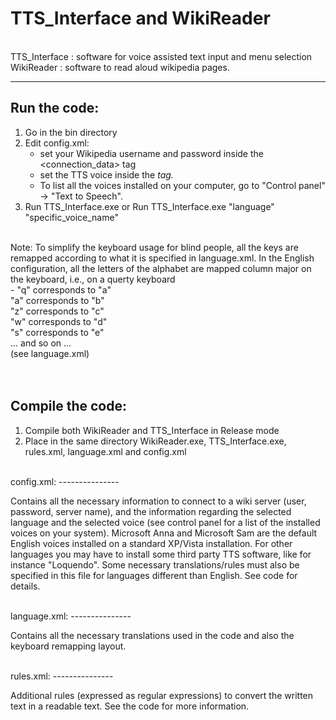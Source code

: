 
# TTS_Interface and WikiReader
<BR>
TTS_Interface :  software for voice assisted text input and menu selection <BR>
WikiReader    :  software to read aloud wikipedia pages.
<BR>


---------------
Run the code:
---------------

1) Go in the bin directory
2) Edit config.xml:
    - set your Wikipedia username and password inside the <connection_data> tag
    - set the TTS voice inside the <var id="voice"> tag. 
    - To list all the voices installed on your computer, go to "Control panel" -> "Text to Speech".
3) Run TTS_Interface.exe 
   or 
   Run TTS_Interface.exe "language" "specific_voice_name"
   

<BR>
Note: To simplify the keyboard usage for blind people, all the keys are remapped according to 
      what it is specified in language.xml. In the English configuration, all the letters of 
      the alphabet are mapped column major on the keyboard, i.e., on a querty keyboard<BR>
      - "q" corresponds to "a"<BR>
      "a" corresponds to "b"<BR>
      "z" corresponds to "c"<BR>
      "w" corresponds to "d"<BR>
      "s" corresponds to "e"<BR>
      ... and so on ...<BR>
      (see language.xml)<BR>
<BR>


<br>

Compile the code:
-----------------

1) Compile both WikiReader and TTS_Interface in Release mode
2) Place in the same directory WikiReader.exe, TTS_Interface.exe, rules.xml, language.xml 
   and config.xml

<br>
config.xml:
---------------

Contains all the necessary information to connect to a wiki server (user, password, server name), and
the information regarding the selected language and the selected voice (see control panel for a list 
of the installed voices on your system). Microsoft Anna and Microsoft Sam are the default English voices 
installed on a standard XP/Vista installation. For other languages you may have to install some third party 
TTS software, like for instance "Loquendo". Some necessary translations/rules must also be specified in this 
file for languages different than English. See code for details.


<br>
language.xml:
---------------

Contains all the necessary translations used in the code and also the keyboard remapping layout.



<br>
rules.xml:
---------------

Additional rules (expressed as regular expressions) to convert the written text in a readable text. See
the code for more information.


